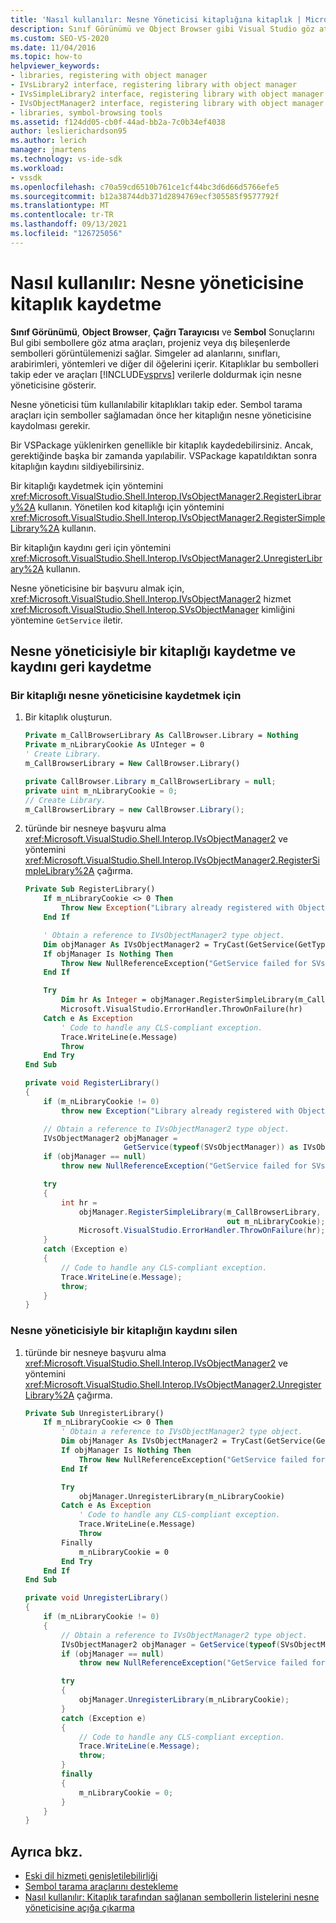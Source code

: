```yaml
---
title: 'Nasıl kullanılır: Nesne Yöneticisi kitaplığına kitaplık | Microsoft Docs'
description: Sınıf Görünümü ve Object Browser gibi Visual Studio göz atma araçlarında sembolleri görüntüleyebilirsiniz.
ms.custom: SEO-VS-2020
ms.date: 11/04/2016
ms.topic: how-to
helpviewer_keywords:
- libraries, registering with object manager
- IVsLibrary2 interface, registering library with object manager
- IVsSimpleLibrary2 interface, registering library with object manager
- IVsObjectManager2 interface, registering library with object manager
- libraries, symbol-browsing tools
ms.assetid: f124dd05-cb0f-44ad-bb2a-7c0b34ef4038
author: leslierichardson95
ms.author: lerich
manager: jmartens
ms.technology: vs-ide-sdk
ms.workload:
- vssdk
ms.openlocfilehash: c70a59cd6510b761ce1cf44bc3d6d66d5766efe5
ms.sourcegitcommit: b12a38744db371d2894769ecf305585f9577792f
ms.translationtype: MT
ms.contentlocale: tr-TR
ms.lasthandoff: 09/13/2021
ms.locfileid: "126725056"
---
```

# <a name="how-to-register-a-library-with-the-object-manager"></a>Nasıl kullanılır: Nesne yöneticisine kitaplık kaydetme
**Sınıf Görünümü**, **Object Browser**, **Çağrı Tarayıcısı** ve **Sembol** Sonuçlarını Bul gibi sembollere göz atma araçları, projeniz veya dış bileşenlerde sembolleri görüntülemenizi sağlar. Simgeler ad alanlarını, sınıfları, arabirimleri, yöntemleri ve diğer dil öğelerini içerir. Kitaplıklar bu sembolleri takip eder ve araçları [!INCLUDE[vsprvs](../../code-quality/includes/vsprvs_md.md)] verilerle doldurmak için nesne yöneticisine gösterir.

 Nesne yöneticisi tüm kullanılabilir kitaplıkları takip eder. Sembol tarama araçları için semboller sağlamadan önce her kitaplığın nesne yöneticisine kaydolması gerekir.

 Bir VSPackage yüklenirken genellikle bir kitaplık kaydedebilirsiniz. Ancak, gerektiğinde başka bir zamanda yapılabilir. VSPackage kapatıldıktan sonra kitaplığın kaydını sildiyebilirsiniz.

 Bir kitaplığı kaydetmek için yöntemini <xref:Microsoft.VisualStudio.Shell.Interop.IVsObjectManager2.RegisterLibrary%2A> kullanın. Yönetilen kod kitaplığı için yöntemini <xref:Microsoft.VisualStudio.Shell.Interop.IVsObjectManager2.RegisterSimpleLibrary%2A> kullanın.

 Bir kitaplığın kaydını geri için yöntemini <xref:Microsoft.VisualStudio.Shell.Interop.IVsObjectManager2.UnregisterLibrary%2A> kullanın.

 Nesne yöneticisine bir başvuru almak için, <xref:Microsoft.VisualStudio.Shell.Interop.IVsObjectManager2> hizmet <xref:Microsoft.VisualStudio.Shell.Interop.SVsObjectManager> kimliğini yöntemine `GetService` iletir.

## <a name="register-and-unregister-a-library-with-the-object-manager"></a>Nesne yöneticisiyle bir kitaplığı kaydetme ve kaydını geri kaydetme

### <a name="to-register-a-library-with-the-object-manager"></a>Bir kitaplığı nesne yöneticisine kaydetmek için

1. Bir kitaplık oluşturun.

    ```vb
    Private m_CallBrowserLibrary As CallBrowser.Library = Nothing
    Private m_nLibraryCookie As UInteger = 0
    ' Create Library.
    m_CallBrowserLibrary = New CallBrowser.Library()
    ```

    ```csharp
    private CallBrowser.Library m_CallBrowserLibrary = null;
    private uint m_nLibraryCookie = 0;
    // Create Library.
    m_CallBrowserLibrary = new CallBrowser.Library();

    ```

2. türünde bir nesneye başvuru alma <xref:Microsoft.VisualStudio.Shell.Interop.IVsObjectManager2> ve yöntemini <xref:Microsoft.VisualStudio.Shell.Interop.IVsObjectManager2.RegisterSimpleLibrary%2A> çağırma.

    ```vb
    Private Sub RegisterLibrary()
        If m_nLibraryCookie <> 0 Then
            Throw New Exception("Library already registered with Object Manager")
        End If

        ' Obtain a reference to IVsObjectManager2 type object.
        Dim objManager As IVsObjectManager2 = TryCast(GetService(GetType(SVsObjectManager)), IVsObjectManager2)
        If objManager Is Nothing Then
            Throw New NullReferenceException("GetService failed for SVsObjectManager")
        End If

        Try
            Dim hr As Integer = objManager.RegisterSimpleLibrary(m_CallBrowserLibrary, m_nLibraryCookie)
            Microsoft.VisualStudio.ErrorHandler.ThrowOnFailure(hr)
        Catch e As Exception
            ' Code to handle any CLS-compliant exception.
            Trace.WriteLine(e.Message)
            Throw
        End Try
    End Sub
    ```

    ```csharp
    private void RegisterLibrary()
    {
        if (m_nLibraryCookie != 0)
            throw new Exception("Library already registered with Object Manager");

        // Obtain a reference to IVsObjectManager2 type object.
        IVsObjectManager2 objManager =
                          GetService(typeof(SVsObjectManager)) as IVsObjectManager2;
        if (objManager == null)
            throw new NullReferenceException("GetService failed for SVsObjectManager");

        try
        {
            int hr =
                objManager.RegisterSimpleLibrary(m_CallBrowserLibrary,
                                                 out m_nLibraryCookie);
                Microsoft.VisualStudio.ErrorHandler.ThrowOnFailure(hr);
        }
        catch (Exception e)
        {
            // Code to handle any CLS-compliant exception.
            Trace.WriteLine(e.Message);
            throw;
        }
    }

    ```

### <a name="to-unregister-a-library-with-the-object-manager"></a>Nesne yöneticisiyle bir kitaplığın kaydını silen

1. türünde bir nesneye başvuru alma <xref:Microsoft.VisualStudio.Shell.Interop.IVsObjectManager2> ve yöntemini <xref:Microsoft.VisualStudio.Shell.Interop.IVsObjectManager2.UnregisterLibrary%2A> çağırma.

    ```vb
    Private Sub UnregisterLibrary()
        If m_nLibraryCookie <> 0 Then
            ' Obtain a reference to IVsObjectManager2 type object.
            Dim objManager As IVsObjectManager2 = TryCast(GetService(GetType(SVsObjectManager)), IVsObjectManager2)
            If objManager Is Nothing Then
                Throw New NullReferenceException("GetService failed for SVsObjectManager")
            End If

            Try
                objManager.UnregisterLibrary(m_nLibraryCookie)
            Catch e As Exception
                ' Code to handle any CLS-compliant exception.
                Trace.WriteLine(e.Message)
                Throw
            Finally
                m_nLibraryCookie = 0
            End Try
        End If
    End Sub
    ```

    ```csharp
    private void UnregisterLibrary()
    {
        if (m_nLibraryCookie != 0)
        {
            // Obtain a reference to IVsObjectManager2 type object.
            IVsObjectManager2 objManager = GetService(typeof(SVsObjectManager)) as IVsObjectManager2;
            if (objManager == null)
                throw new NullReferenceException("GetService failed for SVsObjectManager");

            try
            {
                objManager.UnregisterLibrary(m_nLibraryCookie);
            }
            catch (Exception e)
            {
                // Code to handle any CLS-compliant exception.
                Trace.WriteLine(e.Message);
                throw;
            }
            finally
            {
                m_nLibraryCookie = 0;
            }
        }
    }

    ```

## <a name="see-also"></a>Ayrıca bkz.
- [Eski dil hizmeti genişletilebilirliği](../../extensibility/internals/legacy-language-service-extensibility.md)
- [Sembol tarama araçlarını destekleme](../../extensibility/internals/supporting-symbol-browsing-tools.md)
- [Nasıl kullanılır: Kitaplık tarafından sağlanan sembollerin listelerini nesne yöneticisine açığa çıkarma](../../extensibility/internals/how-to-expose-lists-of-symbols-provided-by-the-library-to-the-object-manager.md)
